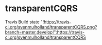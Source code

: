 transparentCQRS
===============

Travis Build state 
"!https://travis-ci.org/svenmulholland/transparentCQRS.png?branch=master,develop!":https://travis-ci.org/svenmulholland/transparentCQRS
